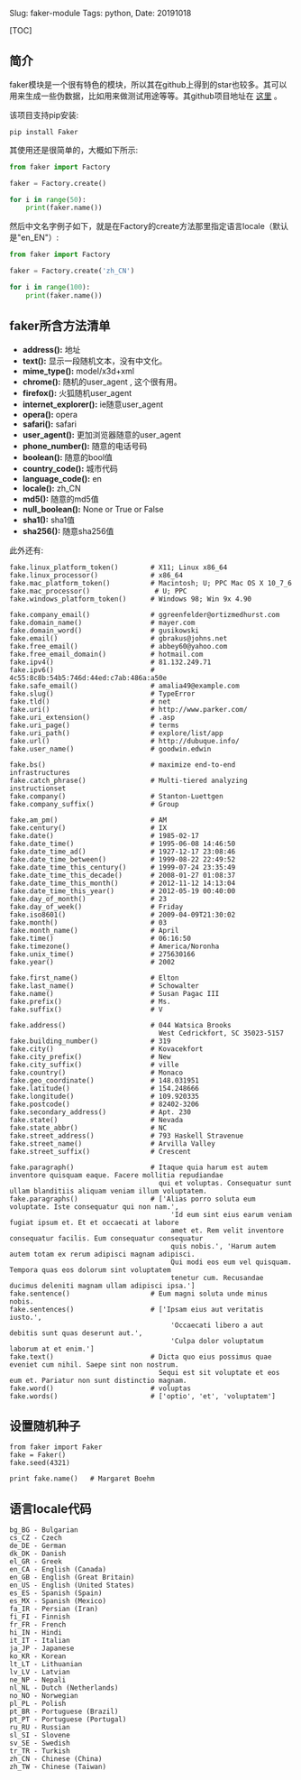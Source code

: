 Slug: faker-module
Tags:  python, 
Date: 20191018

[TOC]


## 简介

faker模块是一个很有特色的模块，所以其在github上得到的star也较多。其可以用来生成一些伪数据，比如用来做测试用途等等。其github项目地址在 [这里](https://github.com/joke2k/faker) 。

该项目支持pip安装:

    pip install Faker

其使用还是很简单的，大概如下所示:

```python
from faker import Factory

faker = Factory.create()

for i in range(50):
    print(faker.name())
```

然后中文名字例子如下，就是在Factory的create方法那里指定语言locale（默认是"en\_EN"）:

```python
from faker import Factory

faker = Factory.create('zh_CN')

for i in range(100):
    print(faker.name())
```

## faker所含方法清单

-   **address():** 地址
-   **text():** 显示一段随机文本，没有中文化。
-   **mime\_type():** model/x3d+xml
-   **chrome():** 随机的user\_agent , 这个很有用。
-   **firefox():** 火狐随机user\_agent
-   **internet\_explorer():** ie随意user\_agent
-   **opera():** opera
-   **safari():** safari
-   **user\_agent():** 更加浏览器随意的user\_agent
-   **phone\_number():** 随意的电话号码
-   **boolean():** 随意的bool值
-   **country\_code():** 城市代码
-   **language\_code():** en
-   **locale():** zh\_CN
-   **md5():** 随意的md5值
-   **null\_boolean():** None or True or False
-   **sha1():** sha1值
-   **sha256():** 随意sha256值

此外还有:

    fake.linux_platform_token()        # X11; Linux x86_64
    fake.linux_processor()             # x86_64
    fake.mac_platform_token()          # Macintosh; U; PPC Mac OS X 10_7_6
    fake.mac_processor()                # U; PPC
    fake.windows_platform_token()      # Windows 98; Win 9x 4.90
    
    fake.company_email()               # ggreenfelder@ortizmedhurst.com
    fake.domain_name()                 # mayer.com
    fake.domain_word()                 # gusikowski
    fake.email()                       # gbrakus@johns.net
    fake.free_email()                  # abbey60@yahoo.com
    fake.free_email_domain()           # hotmail.com
    fake.ipv4()                        # 81.132.249.71
    fake.ipv6()                        # 4c55:8c8b:54b5:746d:44ed:c7ab:486a:a50e
    fake.safe_email()                  # amalia49@example.com
    fake.slug()                        # TypeError
    fake.tld()                         # net
    fake.uri()                         # http://www.parker.com/
    fake.uri_extension()               # .asp
    fake.uri_page()                    # terms
    fake.uri_path()                    # explore/list/app
    fake.url()                         # http://dubuque.info/
    fake.user_name()                   # goodwin.edwin
    
    fake.bs()                          # maximize end-to-end infrastructures
    fake.catch_phrase()                # Multi-tiered analyzing instructionset
    fake.company()                     # Stanton-Luettgen
    fake.company_suffix()              # Group
    
    fake.am_pm()                       # AM
    fake.century()                     # IX
    fake.date()                        # 1985-02-17
    fake.date_time()                   # 1995-06-08 14:46:50
    fake.date_time_ad()                # 1927-12-17 23:08:46
    fake.date_time_between()           # 1999-08-22 22:49:52
    fake.date_time_this_century()      # 1999-07-24 23:35:49
    fake.date_time_this_decade()       # 2008-01-27 01:08:37
    fake.date_time_this_month()        # 2012-11-12 14:13:04
    fake.date_time_this_year()         # 2012-05-19 00:40:00
    fake.day_of_month()                # 23
    fake.day_of_week()                 # Friday
    fake.iso8601()                     # 2009-04-09T21:30:02
    fake.month()                       # 03
    fake.month_name()                  # April
    fake.time()                        # 06:16:50
    fake.timezone()                    # America/Noronha
    fake.unix_time()                   # 275630166
    fake.year()                        # 2002
    
    fake.first_name()                  # Elton
    fake.last_name()                   # Schowalter
    fake.name()                        # Susan Pagac III
    fake.prefix()                      # Ms.
    fake.suffix()                      # V
    
    fake.address()                     # 044 Watsica Brooks
                                         West Cedrickfort, SC 35023-5157
    fake.building_number()             # 319
    fake.city()                        # Kovacekfort
    fake.city_prefix()                 # New
    fake.city_suffix()                 # ville
    fake.country()                     # Monaco
    fake.geo_coordinate()              # 148.031951
    fake.latitude()                    # 154.248666
    fake.longitude()                   # 109.920335
    fake.postcode()                    # 82402-3206
    fake.secondary_address()           # Apt. 230
    fake.state()                       # Nevada
    fake.state_abbr()                  # NC
    fake.street_address()              # 793 Haskell Stravenue
    fake.street_name()                 # Arvilla Valley
    fake.street_suffix()               # Crescent
    
    fake.paragraph()                   # Itaque quia harum est autem inventore quisquam eaque. Facere mollitia repudiandae
                                         qui et voluptas. Consequatur sunt ullam blanditiis aliquam veniam illum voluptatem.
    fake.paragraphs()                  # ['Alias porro soluta eum voluptate. Iste consequatur qui non nam.',
                                            'Id eum sint eius earum veniam fugiat ipsum et. Et et occaecati at labore
                                            amet et. Rem velit inventore consequatur facilis. Eum consequatur consequatur
                                            quis nobis.', 'Harum autem autem totam ex rerum adipisci magnam adipisci.
                                            Qui modi eos eum vel quisquam. Tempora quas eos dolorum sint voluptatem
                                            tenetur cum. Recusandae ducimus deleniti magnam ullam adipisci ipsa.']
    fake.sentence()                    # Eum magni soluta unde minus nobis.
    fake.sentences()                   # ['Ipsam eius aut veritatis iusto.',
                                            'Occaecati libero a aut debitis sunt quas deserunt aut.',
                                            'Culpa dolor voluptatum laborum at et enim.']
    fake.text()                        # Dicta quo eius possimus quae eveniet cum nihil. Saepe sint non nostrum.
                                         Sequi est sit voluptate et eos eum et. Pariatur non sunt distinctio magnam.
    fake.word()                        # voluptas
    fake.words()                       # ['optio', 'et', 'voluptatem']

## 设置随机种子

    from faker import Faker
    fake = Faker()
    fake.seed(4321)
    
    print fake.name()   # Margaret Boehm

## 语言locale代码

    bg_BG - Bulgarian
    cs_CZ - Czech
    de_DE - German
    dk_DK - Danish
    el_GR - Greek
    en_CA - English (Canada)
    en_GB - English (Great Britain)
    en_US - English (United States)
    es_ES - Spanish (Spain)
    es_MX - Spanish (Mexico)
    fa_IR - Persian (Iran)
    fi_FI - Finnish
    fr_FR - French
    hi_IN - Hindi
    it_IT - Italian
    ja_JP - Japanese
    ko_KR - Korean
    lt_LT - Lithuanian
    lv_LV - Latvian
    ne_NP - Nepali
    nl_NL - Dutch (Netherlands)
    no_NO - Norwegian
    pl_PL - Polish
    pt_BR - Portuguese (Brazil)
    pt_PT - Portuguese (Portugal)
    ru_RU - Russian
    sl_SI - Slovene
    sv_SE - Swedish
    tr_TR - Turkish
    zh_CN - Chinese (China)
    zh_TW - Chinese (Taiwan)